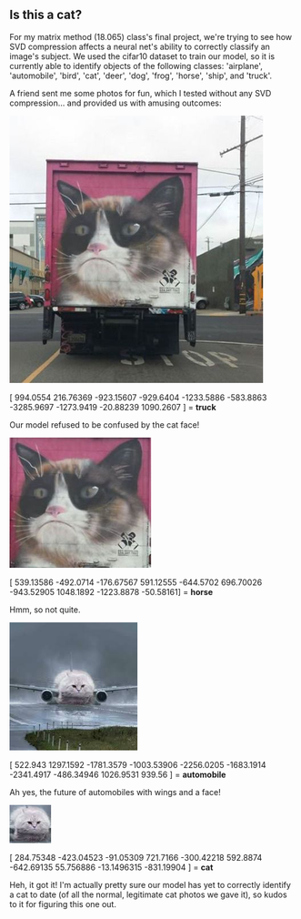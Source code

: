 ## Is this a cat?

For my matrix method (18.065) class's final project, we're trying to see how SVD compression affects a neural net's ability to correctly classify an image's subject. We used the cifar10 dataset to train our model, so it is currently able to identify objects of the following classes: 'airplane', 'automobile', 'bird', 'cat', 'deer', 'dog', 'frog', 'horse', 'ship', and 'truck'.

A friend sent me some photos for fun, which I tested without any SVD compression... and provided us with amusing outcomes:


![Image of CatTruck1](cattruck1.jpg)

[  994.0554    216.76369  -923.15607  -929.6404  -1233.5886   -583.8863   -3285.9697  -1273.9419    -20.88239  1090.2607 ] = <b>truck</b>

Our model refused to be confused by the cat face!

![Image of CatTruck2](cattruck2.jpg)

[  539.13586  -492.0714   -176.67567   591.12555  -644.5702    696.70026   -943.52905  1048.1892  -1223.8878    -50.58161] = <b>horse</b>

Hmm, so not quite.

![Image of CatAirplane1](catplane1.jpg)

[  522.943    1297.1592  -1781.3579  -1003.53906 -2256.0205  -1683.1914  -2341.4917   -486.34946  1026.9531    939.56   ] = <b>automobile</b>

Ah yes, the future of automobiles with wings and a face!

![Image of CatAirplane2](catplane2.jpg)

[ 284.75348   -423.04523    -91.05309    721.7166    -300.42218   592.8874    -642.69135     55.756886   -13.1496315 -831.19904  ] = <b>cat</b>

Heh, it got it! I'm actually pretty sure our model has yet to correctly identify a cat to date (of all the normal, legitimate cat photos we gave it), so kudos to it for figuring this one out.

